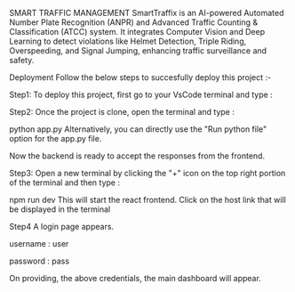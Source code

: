 SMART TRAFFIC MANAGEMENT 
SmartTraffix is an AI-powered Automated Number Plate Recognition (ANPR) and Advanced Traffic Counting & Classification (ATCC) system. It integrates Computer Vision and Deep Learning to detect violations like Helmet Detection, Triple Riding, Overspeeding, and Signal Jumping, enhancing traffic surveillance and safety.

Deployment
Follow the below steps to succesfully deploy this project :-

Step1:
To deploy this project, first go to your VsCode terminal and type :

Step2:
Once the project is clone, open the terminal and type :

  python app.py
Alternatively, you can directly use the "Run python file" option for the app.py file.

Now the backend is ready to accept the responses from the frontend.

Step3:
Open a new terminal by clicking the "+" icon on the top right portion of the terminal and then type :

  npm run dev
This will start the react frontend. Click on the host link that will be displayed in the terminal

Step4
A login page appears.

username : user

password : pass

On providing, the above credentials, the main dashboard will appear.
